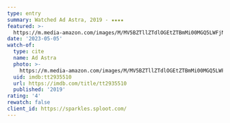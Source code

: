 ```yaml
---
type: entry
summary: Watched Ad Astra, 2019 - ★★★★
featured: >-
  https://m.media-amazon.com/images/M/MV5BZTllZTdlOGEtZTBmMi00MGQ5LWFjN2MtOGEyZTliNGY1MzFiXkEyXkFqcGdeQXVyODk4OTc3MTY@._V1_SX300.jpg
date: '2023-05-05'
watch-of:
  type: cite
  name: Ad Astra
  photo: >-
    https://m.media-amazon.com/images/M/MV5BZTllZTdlOGEtZTBmMi00MGQ5LWFjN2MtOGEyZTliNGY1MzFiXkEyXkFqcGdeQXVyODk4OTc3MTY@._V1_SX300.jpg
  uid: imdb:tt2935510
  url: https://imdb.com/title/tt2935510
  published: '2019'
rating: '4'
rewatch: false
client_id: https://sparkles.sploot.com/
---
```

